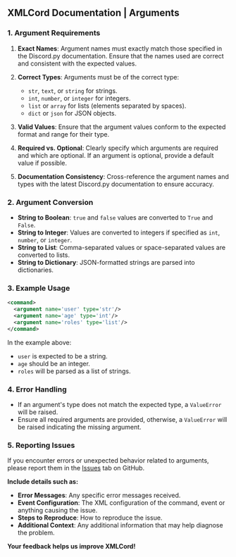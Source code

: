 ## XMLCord Documentation | Arguments

### 1. Argument Requirements

1. **Exact Names**: Argument names must exactly match those specified in the Discord.py documentation. Ensure that the names used are correct and consistent with the expected values.

2. **Correct Types**: Arguments must be of the correct type:
   - `str`, `text`, or `string` for strings.
   - `int`, `number`, or `integer` for integers.
   - `list` or `array` for lists (elements separated by spaces).
   - `dict` or `json` for JSON objects.

3. **Valid Values**: Ensure that the argument values conform to the expected format and range for their type.

4. **Required vs. Optional**: Clearly specify which arguments are required and which are optional. If an argument is optional, provide a default value if possible.

5. **Documentation Consistency**: Cross-reference the argument names and types with the latest Discord.py documentation to ensure accuracy.

### 2. Argument Conversion

- **String to Boolean**: `true` and `false` values are converted to `True` and `False`.
- **String to Integer**: Values are converted to integers if specified as `int`, `number`, or `integer`.
- **String to List**: Comma-separated values or space-separated values are converted to lists.
- **String to Dictionary**: JSON-formatted strings are parsed into dictionaries.

### 3. Example Usage

```xml
<command>
  <argument name='user' type='str'/>
  <argument name='age' type='int'/>
  <argument name='roles' type='list'/>
</command>
```

In the example above:
- `user` is expected to be a string.
- `age` should be an integer.
- `roles` will be parsed as a list of strings.

### 4. Error Handling

- If an argument's type does not match the expected type, a `ValueError` will be raised.
- Ensure all required arguments are provided, otherwise, a `ValueError` will be raised indicating the missing argument.

### 5. Reporting Issues

If you encounter errors or unexpected behavior related to arguments, please report them in the [Issues](https://github.com/MateOp1337/XMLCord/issues) tab on GitHub.

**Include details such as:**

- **Error Messages**: Any specific error messages received.
- **Event Configuration**: The XML configuration of the command, event or anything causing the issue.
- **Steps to Reproduce**: How to reproduce the issue.
- **Additional Context**: Any additional information that may help diagnose the problem.

**Your feedback helps us improve XMLCord!**
